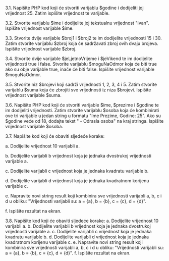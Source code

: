 3.1.	Napišite PHP kod koji će stvoriti varijablu $godine i dodijeliti joj vrijednost 25. Zatim ispišite vrijednost te varijable.

3.2.	Stvorite varijablu $ime i dodijelite joj tekstualnu vrijednost "Ivan". Ispišite vrijednost varijable $ime.

3.3.	Stvorite dvije varijable $broj1 i $broj2 te im dodijelite vrijednosti 15 i 30. Zatim stvorite varijablu $zbroj koja će sadržavati zbroj ovih dvaju brojeva. Ispišite vrijednost varijable $zbroj.

3.4.	Stvorite dvije varijable $jeLjetnoVrijeme i $jeVikend te im dodijelite vrijednosti true i false. Stvorite varijablu $moguNaOdmor koja će biti true ako su obje varijable true, inače će biti false. Ispišite vrijednost varijable $moguNaOdmor.

3.5.	Stvorite niz $brojevi koji sadrži vrijednosti 1, 2, 3, 4 i 5. Zatim stvorite varijablu $suma koja će zbrojiti sve vrijednosti iz niza $brojevi. Ispišite vrijednost varijable $suma.

3.6.	Napišite PHP kod koji će stvoriti varijable $ime, $prezime i $godine te im dodijeliti vrijednosti. Zatim stvorite varijablu $osoba koja će kombinirati ove tri varijable u jedan string u formatu "Ime Prezime, Godine: 25". Ako su $godine veće od 18, dodajte tekst " - Odrasla osoba" na kraj stringa. Ispišite vrijednost varijable $osoba.

3.7.	Napišite kod koji će obaviti sljedeće korake:

a.	Dodijelite vrijednost 10 varijabli a.

b.	Dodijelite varijabli b vrijednost koja je jednaka dvostrukoj vrijednosti varijable a.

c.	Dodijelite varijabli c vrijednost koja je jednaka kvadratu varijable b.

d.	Dodijelite varijabli d vrijednost koja je jednaka kvadratnom korijenu varijable c.

e.	Napravite novi string result koji kombinira sve vrijednosti varijabli a, b, c i d u obliku: "Vrijednosti varijabli su: a = {a}, b = {b}, c = {c}, d = {d}".

f.	Ispišite rezultat na ekran. 

3.8.	Napišite kod koji će obaviti sljedeće korake:
  a.	Dodijelite vrijednost 10 varijabli a.
  b.	Dodijelite varijabli b vrijednost koja je jednaka dvostrukoj vrijednosti varijable a.
  c.	Dodijelite varijabli c vrijednost koja je jednaka kvadratu varijable b.
  d.	Dodijelite varijabli d vrijednost koja je jednaka kvadratnom korijenu varijable c.
  e.	Napravite novi string result koji kombinira sve vrijednosti varijabli a, b, c i d u obliku: "Vrijednosti varijabli su: a = {a}, b = {b}, c = {c}, d = {d}".
  f.	Ispišite rezultat na ekran.
